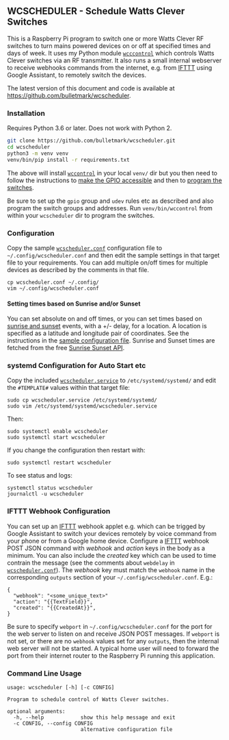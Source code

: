 ## WCSCHEDULER - Schedule Watts Clever Switches

This is a Raspberry Pi program to switch one or more Watts Clever RF
switches to turn mains powered devices on or off at specified times and
days of week. It uses my Python module
[`wcccontrol`](https://github.com/bulletmark/wccontrol) which controls
Watts Clever switches via an RF transmitter. It also runs a small
internal webserver to receive webhooks commands from the internet, e.g.
from [IFTTT](https://ifttt.com/) using Google Assistant, to remotely
switch the devices.

The latest version of this document and code is available at
https://github.com/bulletmark/wcscheduler.

### Installation

Requires Python 3.6 or later. Does not work with Python 2.

```bash
git clone https://github.com/bulletmark/wcscheduler.git
cd wcscheduler
python3 -m venv venv
venv/bin/pip install -r requirements.txt
```

The above will install
[`wccontrol`](https://github.com/bulletmark/wccontrol/) in your local `venv/`
dir but you then need to follow the instructions to [make the GPIO
accessible](https://github.com/bulletmark/wccontrol#make-gpio-device-accessible) and then to [program the switches](https://github.com/bulletmark/wccontrol#groups-and-addresses).

Be sure to set up the `gpio` group and `udev` rules etc as described and
also program the switch groups and addresses. Run `venv/bin/wccontrol`
from within your `wcscheduler` dir to program the switches.

### Configuration

Copy the sample
[`wcscheduler.conf`](https://github.com/bulletmark/wcscheduler/blob/master/wcscheduler.conf)
configuration file to `~/.config/wcscheduler.conf` and then edit the
sample settings in that target file to your requirements. You can add
multiple on/off times for multiple devices as described by the comments in
that file.

    cp wcscheduler.conf ~/.config/
    vim ~/.config/wcscheduler.conf

#### Setting times based on Sunrise and/or Sunset

You can set absolute on and off times, or you can set times based on
[sunrise and sunset](https://sunrise-sunset.org/) events, with a +/-
delay, for a location. A location is specified as a latitude and
longitude pair of coordinates. See the instructions in the [sample
configuration
file](https://github.com/bulletmark/wcscheduler/blob/master/wcscheduler.conf).
Sunrise and Sunset times are fetched from the free [Sunrise Sunset
API](https://sunrise-sunset.org/api).

### systemd Configuration for Auto Start etc

Copy the included
[`wcscheduler.service`](https://github.com/bulletmark/wcscheduler/blob/master/wcscheduler.service)
to `/etc/systemd/systemd/` and edit the `#TEMPLATE#` values within that
target file:

    sudo cp wcscheduler.service /etc/systemd/systemd/
    sudo vim /etc/systemd/systemd/wcscheduler.service

Then:

    sudo systemctl enable wcscheduler
    sudo systemctl start wcscheduler

If you change the configuration then restart with:

    sudo systemctl restart wcscheduler

To see status and logs:

    systemctl status wcscheduler
    journalctl -u wcscheduler

### IFTTT Webhook Configuration

You can set up an [IFTTT](https://ifttt.com/) webhook applet e.g. which
can be trigged by Google Assistant to switch your devices remotely by
voice command from your phone or from a Google home device. Configure a
[IFTTT](https://ifttt.com/) webhook POST JSON command with _webhook_ and
_action_ keys in the body as a minimum. You can also include the
_created_ key which can be used to time contrain the message (see the
comments about `webdelay` in
[`wcscheduler.conf`](https://github.com/bulletmark/wcscheduler/blob/master/wcscheduler.conf)).
The _webhook_ key must match the `webhook` name in the corresponding
`outputs` section of your `~/.config/wcscheduler.conf`. E.g.:

```
{
  "webhook": "<some_unique_text>"
  "action": "{{TextField}}",
  "created": "{{CreatedAt}}",
}
```

Be sure to specify `webport` in `~/.config/wcscheduler.conf` for the
port for the web server to listen on and receive JSON POST messages. If
`webport` is not set, or there are no `webhook` values set for any
`outputs`, then the internal web server will not be started. A typical
home user will need to forward the port from their internet router to
the Raspberry Pi running this application.

### Command Line Usage

```
usage: wcscheduler [-h] [-c CONFIG]

Program to schedule control of Watts Clever switches.

optional arguments:
  -h, --help            show this help message and exit
  -c CONFIG, --config CONFIG
                        alternative configuration file
```

<!-- vim: se ai syn=markdown: -->
